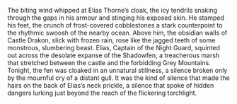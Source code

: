 The biting wind whipped at Elias Thorne’s cloak, the icy tendrils snaking through the gaps in his armour and stinging his exposed skin. He stamped his feet, the crunch of frost-covered cobblestones a stark counterpoint to the rhythmic swoosh of the nearby ocean.  Above him, the obsidian walls of Castle Drakon, slick with frozen rain, rose like the jagged teeth of some monstrous, slumbering beast.  Elias, Captain of the Night Guard, squinted out across the desolate expanse of the Shadowfen, a treacherous marsh that stretched between the castle and the forbidding Grey Mountains.  Tonight, the fen was cloaked in an unnatural stillness, a silence broken only by the mournful cry of a distant gull.  It was the kind of silence that made the hairs on the back of Elias’s neck prickle, a silence that spoke of hidden dangers lurking just beyond the reach of the flickering torchlight.
